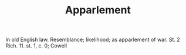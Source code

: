 ---
title: Apparlement
permalink: "/definitions/apparlement.html"
body: In old English law. Resemblance; likelihood; as apparlement of war. St. 2 Rich.
  11. st. 1, c. 0; Cowell
published_at: '2018-07-07'
layout: post
---